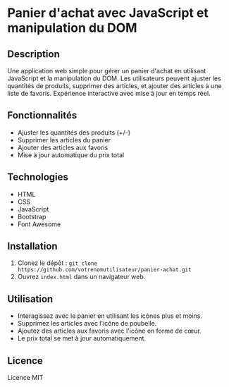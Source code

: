 # Panier d'achat avec JavaScript et manipulation du DOM

## Description
Une application web simple pour gérer un panier d'achat en utilisant JavaScript et la manipulation du DOM. Les utilisateurs peuvent ajuster les quantités de produits, supprimer des articles, et ajouter des articles à une liste de favoris. Expérience interactive avec mise à jour en temps réel.

## Fonctionnalités
- Ajuster les quantités des produits (+/-)
- Supprimer les articles du panier
- Ajouter des articles aux favoris
- Mise à jour automatique du prix total

## Technologies
- HTML
- CSS
- JavaScript
- Bootstrap
- Font Awesome

## Installation
1. Clonez le dépôt : `git clone https://github.com/votrenomutilisateur/panier-achat.git`
2. Ouvrez `index.html` dans un navigateur web.

## Utilisation
- Interagissez avec le panier en utilisant les icônes plus et moins.
- Supprimez les articles avec l'icône de poubelle.
- Ajoutez des articles aux favoris avec l'icône en forme de cœur.
- Le prix total se met à jour automatiquement.

## Licence
Licence MIT
